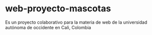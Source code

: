 # web-proyecto-mascotas
Es un proyecto colaborativo para la materia de web de la universidad autónoma de occidente en Cali, Colombia
